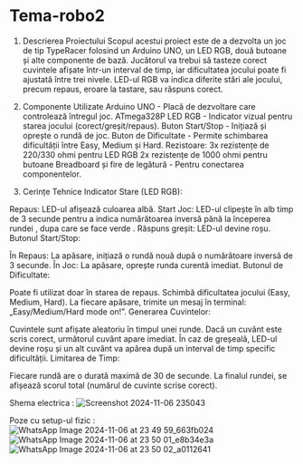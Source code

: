 # Tema-robo2
1. Descrierea Proiectului
Scopul acestui proiect este de a dezvolta un joc de tip TypeRacer folosind un Arduino UNO, un LED RGB, două butoane și alte componente de bază. Jucătorul va trebui să tasteze corect cuvintele afișate într-un interval de timp, iar dificultatea jocului poate fi ajustată între trei nivele. LED-ul RGB va indica diferite stări ale jocului, precum repaus, eroare la tastare, sau răspuns corect.

2. Componente Utilizate
Arduino UNO - Placă de dezvoltare care controlează întregul joc. ATmega328P
LED RGB - Indicator vizual pentru starea jocului (corect/greșit/repaus).
Buton Start/Stop - Inițiază și oprește o rundă de joc.
Buton de Dificultate - Permite schimbarea dificultății între Easy, Medium și Hard.
Rezistoare:
3x rezistențe de 220/330 ohmi pentru LED RGB
2x rezistențe de 1000 ohmi pentru butoane
Breadboard și fire de legătură - Pentru conectarea componentelor.
3. Cerințe Tehnice
Indicator Stare (LED RGB):

Repaus: LED-ul afișează culoarea albă.
Start Joc: LED-ul clipește în alb timp de 3 secunde pentru a indica numărătoarea inversă până la începerea rundei , dupa care se face verde .
Răspuns greșit: LED-ul devine roșu.
Butonul Start/Stop:

În Repaus: La apăsare, inițiază o rundă nouă după o numărătoare inversă de 3 secunde.
În Joc: La apăsare, oprește runda curentă imediat.
Butonul de Dificultate:

Poate fi utilizat doar în starea de repaus.
Schimbă dificultatea jocului (Easy, Medium, Hard).
La fiecare apăsare, trimite un mesaj în terminal: „Easy/Medium/Hard mode on!”.
Generarea Cuvintelor:

Cuvintele sunt afișate aleatoriu în timpul unei runde.
Dacă un cuvânt este scris corect, următorul cuvânt apare imediat.
În caz de greșeală, LED-ul devine roșu și un alt cuvânt va apărea după un interval de timp specific dificultății.
Limitarea de Timp:

Fiecare rundă are o durată maximă de 30 de secunde.
La finalul rundei, se afișează scorul total (numărul de cuvinte scrise corect).

Shema electrica :
![Screenshot 2024-11-06 235043](https://github.com/user-attachments/assets/a2cb24f5-2f75-4567-80ce-f80a40c5bdbb)

Poze cu setup-ul fizic :
![WhatsApp Image 2024-11-06 at 23 49 59_663fb024](https://github.com/user-attachments/assets/a411a295-65e5-46fa-911b-359e6b75387b)
![WhatsApp Image 2024-11-06 at 23 50 01_e8b34e3a](https://github.com/user-attachments/assets/60415863-d22b-4b7f-a530-b78985f7f1fe)
![WhatsApp Image 2024-11-06 at 23 50 02_a0112641](https://github.com/user-attachments/assets/4c6ba226-ab85-4076-a653-be257f7f28a3)




